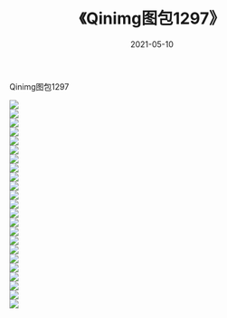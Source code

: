 ﻿---
layout: post
title:  《Qinimg图包1297》
date:   2021-05-10
img: http://imgx.orgx.ga/Qinimg图包/Qinimg图包1297/000.jpg
categories: [美女, 清纯, 唯美]
---

Qinimg图包1297

 ![](http://imgx.orgx.ga/Qinimg图包/Qinimg图包1297/001.jpg) <br>![](http://imgx.orgx.ga/Qinimg图包/Qinimg图包1297/002.jpg) <br>![](http://imgx.orgx.ga/Qinimg图包/Qinimg图包1297/003.jpg) <br>![](http://imgx.orgx.ga/Qinimg图包/Qinimg图包1297/004.jpg) <br>![](http://imgx.orgx.ga/Qinimg图包/Qinimg图包1297/005.jpg) <br>![](http://imgx.orgx.ga/Qinimg图包/Qinimg图包1297/006.jpg) <br>![](http://imgx.orgx.ga/Qinimg图包/Qinimg图包1297/007.jpg) <br>![](http://imgx.orgx.ga/Qinimg图包/Qinimg图包1297/008.jpg) <br>![](http://imgx.orgx.ga/Qinimg图包/Qinimg图包1297/009.jpg) <br>![](http://imgx.orgx.ga/Qinimg图包/Qinimg图包1297/010.jpg) <br>![](http://imgx.orgx.ga/Qinimg图包/Qinimg图包1297/011.jpg) <br>![](http://imgx.orgx.ga/Qinimg图包/Qinimg图包1297/012.jpg) <br>![](http://imgx.orgx.ga/Qinimg图包/Qinimg图包1297/013.jpg) <br>![](http://imgx.orgx.ga/Qinimg图包/Qinimg图包1297/014.jpg) <br>![](http://imgx.orgx.ga/Qinimg图包/Qinimg图包1297/015.jpg) <br>![](http://imgx.orgx.ga/Qinimg图包/Qinimg图包1297/016.jpg) <br>![](http://imgx.orgx.ga/Qinimg图包/Qinimg图包1297/017.jpg) <br>![](http://imgx.orgx.ga/Qinimg图包/Qinimg图包1297/018.jpg) <br>![](http://imgx.orgx.ga/Qinimg图包/Qinimg图包1297/019.jpg) <br>![](http://imgx.orgx.ga/Qinimg图包/Qinimg图包1297/020.jpg) <br>![](http://imgx.orgx.ga/Qinimg图包/Qinimg图包1297/021.jpg) <br>![](http://imgx.orgx.ga/Qinimg图包/Qinimg图包1297/022.jpg) <br>![](http://imgx.orgx.ga/Qinimg图包/Qinimg图包1297/023.jpg) <br>